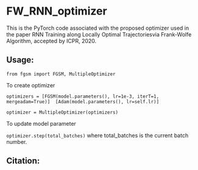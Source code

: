 # FW_RNN_optimizer
This is the PyTorch code associated with the proposed optimizer used in the paper RNN Training along Locally Optimal Trajectoriesvia Frank-Wolfe Algorithm, accepted by ICPR, 2020.

## Usage:

`from fgsm import FGSM, MultipleOptimizer`

To create optimizer

`optimizers = [FGSM(model.parameters(), lr=1e-3, iterT=1, mergeadam=True)] 
                        [Adam(model.parameters(), lr=self.lr)]`



`optimizer = MultipleOptimizer(optimizers)`

To update model parameter

`optimizer.step(total_batches)` where total_batches is the current batch number.

## Citation:

